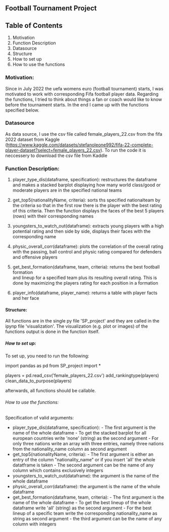 ## Football Tournament Project

## Table of Contents
1. Motivation
2. Function Description
3. Datasource
3. Structure
4. How to set up
5. How to use the functions


### Motivation:
Since in July 2022 the uefa womens euro (football tournament) starts, 
I was motivated to work with corresponding Fifa football player data. 
Regarding the functions, I tried to think about things a fan or coach would like to know before the tournament starts. In the end I came up with the functions specified below.

### Datasource 
As data source, I use the csv file called female_players_22.csv from the fifa 2022 dataset from Kaggle (https://www.kaggle.com/datasets/stefanoleone992/fifa-22-complete-player-dataset?select=female_players_22.csv).
To run the code it is neccessery to download the csv file from Kaddle

### Function Description: 
1. player_type_dis(dataframe, specification): restructures the dataframe and
 makes a stacked barplot displaying how many world class/good or moderate players are in the specified national teams

2. get_top5(nationalityName, criteria): sorts ths specified nationalteam by the criteria 
so that in the first row there is the player with the best rating of this criteria. 
Then the function displays the faces of the best 5 players (rows) with their corresponding names

3. youngsters_to_watch_out(dataframe): extracts young players with a high potential rating and then side by side, displays their faces with the corresponding name 

4. physic_overall_corr(dataframe): plots the correlation of the overall rating with the passing, ball control and physic rating compared for defenders and offensive players

5. get_best_formation(dataframe, team, criteria): returns the best football formation  
and lineup for a specified team plus its resulting overall rating. This is done by maximizing the players rating for each position in a formation
6. player_info(dataframe, player_name): returns a table with player facts and her face

#### Structure:
All functions are in the single py file 'SP_project' and they are called in the ipynp file 'visualization'.
The visualization (e.g. plot or images) of the functions output is done in the function itself. 

##### How to set up:
To set up, you need to run the following:

import pandas as pd
from SP_project import *

players = pd.read_csv('female_players_22.csv')
add_rankingtype(players)
clean_data_to_purpose(players)

afterwards, all functions should be callable.
 
###### How to use the functions: 
Specification of valid arguments: 
- player_type_dis(dataframe, specification): 
        - The first argument is the name of the whole dataframe
        - To get the stacked barplot for all european countries write 'none' (string) as the second argument
        - For only three nations write an array with three entries,
          namely three nations from the nationality_name column as second argument
- get_top5(nationalityName, criteria): 
        - The first argument is either an entry of the column "nationality_name"
          or if you insert 'all' the whole datatframe is taken
        - The second argument can be the name of any column which contains exclusively integers
- youngsters_to_watch_out(dataframe): the argument is the name of the whole dataframe
- physic_overall_corr(dataframe): the argument is the name of the whole dataframe
- get_best_formation(dataframe, team, criteria): 
        - The first argument is the name of the whole dataframe
        - To get the best lineup of the whole dataframe write 'all' (string) as the second argument
        - For the best lineup of a specific team write the corresponding nationality_name as string as second argument
        - the third argument can be the name of any column with integers
